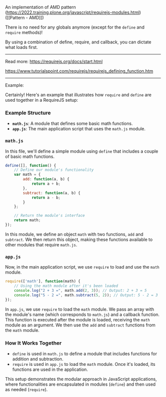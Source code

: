 An implementation of AMD pattern (https://2022.training.plone.org/javascript/requirejs-modules.html) ([[Pattern - AMD]])

There is no need for any globals anymore (except for the `define` and `require` methods)!

By using a combination of define, require, and callback, you can dictate what loads first.

---

Read more:
https://requirejs.org/docs/start.html

https://www.tutorialspoint.com/requirejs/requirejs_defining_function.htm

----

Example:

Certainly! Here's an example that illustrates how `require` and `define` are used together in a RequireJS setup:

### Example Structure
- **`math.js`**: A module that defines some basic math functions.
- **`app.js`**: The main application script that uses the `math.js` module.

### `math.js`
In this file, we'll define a simple module using `define` that includes a couple of basic math functions.

```javascript
define([], function() {
    // Define our module's functionality
    var math = {
        add: function(a, b) {
            return a + b;
        },
        subtract: function(a, b) {
            return a - b;
        }
    };

    // Return the module's interface
    return math;
});
```

In this module, we define an object `math` with two functions, `add` and `subtract`. We then return this object, making these functions available to other modules that require `math.js`.

### `app.js`
Now, in the main application script, we use `require` to load and use the `math` module.

```javascript
require(['math'], function(math) {
    // Using the math module after it's been loaded
    console.log("2 + 3 =", math.add(2, 3)); // Output: 2 + 3 = 5
    console.log("5 - 2 =", math.subtract(5, 2)); // Output: 5 - 2 = 3
});
```

In `app.js`, we use `require` to load the `math` module. We pass an array with the module's name (which corresponds to `math.js`) and a callback function. This function is executed after the module is loaded, receiving the `math` module as an argument. We then use the `add` and `subtract` functions from the `math` module.

### How It Works Together
- `define` is used in `math.js` to define a module that includes functions for addition and subtraction.
- `require` is used in `app.js` to load the `math` module. Once it's loaded, its functions are used in the application.

This setup demonstrates the modular approach in JavaScript applications, where functionalities are encapsulated in modules (`define`) and then used as needed (`require`).